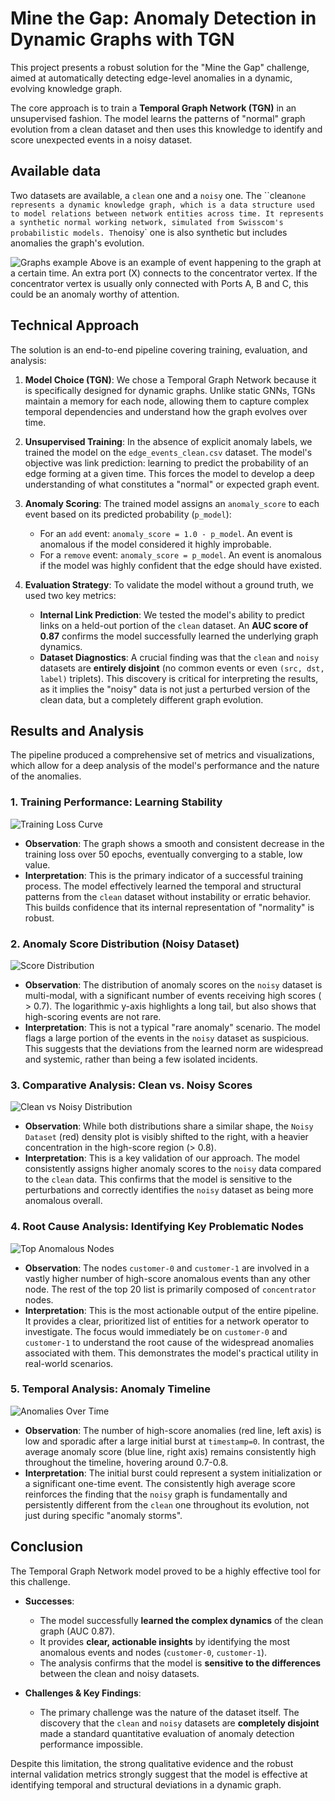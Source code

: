 # Mine the Gap: Anomaly Detection in Dynamic Graphs with TGN

This project presents a robust solution for the "Mine the Gap" challenge, aimed at automatically detecting edge-level anomalies in a dynamic, evolving knowledge graph.

The core approach is to train a **Temporal Graph Network (TGN)** in an unsupervised fashion. The model learns the patterns of "normal" graph evolution from a clean dataset and then uses this knowledge to identify and score unexpected events in a noisy dataset.

## Available data
Two datasets are available, a `clean` one and a `noisy` one. The ``clean` one represents a dynamic knowledge graph, which is a data structure used to model relations between network entities across time. It represents a synthetic normal working network, simulated from Swisscom's probabilistic models. The `noisy` one is also synthetic but includes anomalies the graph's evolution.

![Graphs example](outputs/report/00_graphs.png)
Above is an example of event happening to the graph at a certain time. An extra port (X) connects to the concentrator vertex. If the concentrator vertex is usually only connected with Ports A, B and C, this could be an anomaly worthy of attention.

## Technical Approach

The solution is an end-to-end pipeline covering training, evaluation, and analysis:

1.  **Model Choice (TGN)**: We chose a Temporal Graph Network because it is specifically designed for dynamic graphs. Unlike static GNNs, TGNs maintain a memory for each node, allowing them to capture complex temporal dependencies and understand how the graph evolves over time.

2.  **Unsupervised Training**: In the absence of explicit anomaly labels, we trained the model on the `edge_events_clean.csv` dataset. The model's objective was link prediction: learning to predict the probability of an edge forming at a given time. This forces the model to develop a deep understanding of what constitutes a "normal" or expected graph event.

3.  **Anomaly Scoring**: The trained model assigns an `anomaly_score` to each event based on its predicted probability (`p_model`):
    *   For an `add` event: `anomaly_score = 1.0 - p_model`. An event is anomalous if the model considered it highly improbable.
    *   For a `remove` event: `anomaly_score = p_model`. An event is anomalous if the model was highly confident that the edge should have existed.

4.  **Evaluation Strategy**: To validate the model without a ground truth, we used two key metrics:
    *   **Internal Link Prediction**: We tested the model's ability to predict links on a held-out portion of the `clean` dataset. An **AUC score of 0.87** confirms the model successfully learned the underlying graph dynamics.
    *   **Dataset Diagnostics**: A crucial finding was that the `clean` and `noisy` datasets are **entirely disjoint** (no common events or even `(src, dst, label)` triplets). This discovery is critical for interpreting the results, as it implies the "noisy" data is not just a perturbed version of the clean data, but a completely different graph evolution.

## Results and Analysis

The pipeline produced a comprehensive set of metrics and visualizations, which allow for a deep analysis of the model's performance and the nature of the anomalies.

### 1. Training Performance: Learning Stability

![Training Loss Curve](outputs/report/0_training_loss.png)

*   **Observation**: The graph shows a smooth and consistent decrease in the training loss over 50 epochs, eventually converging to a stable, low value.
*   **Interpretation**: This is the primary indicator of a successful training process. The model effectively learned the temporal and structural patterns from the `clean` dataset without instability or erratic behavior. This builds confidence that its internal representation of "normality" is robust.

### 2. Anomaly Score Distribution (Noisy Dataset)

![Score Distribution](outputs/report/1_score_distribution.png)

*   **Observation**: The distribution of anomaly scores on the `noisy` dataset is multi-modal, with a significant number of events receiving high scores ( > 0.7). The logarithmic y-axis highlights a long tail, but also shows that high-scoring events are not rare.
*   **Interpretation**: This is not a typical "rare anomaly" scenario. The model flags a large portion of the events in the `noisy` dataset as suspicious. This suggests that the deviations from the learned norm are widespread and systemic, rather than being a few isolated incidents.

### 3. Comparative Analysis: Clean vs. Noisy Scores

![Clean vs Noisy Distribution](outputs/report/3_clean_vs_noisy_dist.png)

*   **Observation**: While both distributions share a similar shape, the `Noisy Dataset` (red) density plot is visibly shifted to the right, with a heavier concentration in the high-score region (> 0.8).
*   **Interpretation**: This is a key validation of our approach. The model consistently assigns higher anomaly scores to the `noisy` data compared to the `clean` data. This confirms that the model is sensitive to the perturbations and correctly identifies the `noisy` dataset as being more anomalous overall.

### 4. Root Cause Analysis: Identifying Key Problematic Nodes

![Top Anomalous Nodes](outputs/report/4_top_anomalous_nodes.png)

*   **Observation**: The nodes `customer-0` and `customer-1` are involved in a vastly higher number of high-score anomalous events than any other node. The rest of the top 20 list is primarily composed of `concentrator` nodes.
*   **Interpretation**: This is the most actionable output of the entire pipeline. It provides a clear, prioritized list of entities for a network operator to investigate. The focus would immediately be on `customer-0` and `customer-1` to understand the root cause of the widespread anomalies associated with them. This demonstrates the model's practical utility in real-world scenarios.

### 5. Temporal Analysis: Anomaly Timeline

![Anomalies Over Time](outputs/report/2_anomalies_over_time.png)

*   **Observation**: The number of high-score anomalies (red line, left axis) is low and sporadic after a large initial burst at `timestamp=0`. In contrast, the average anomaly score (blue line, right axis) remains consistently high throughout the timeline, hovering around 0.7-0.8.
*   **Interpretation**: The initial burst could represent a system initialization or a significant one-time event. The consistently high average score reinforces the finding that the `noisy` graph is fundamentally and persistently different from the `clean` one throughout its evolution, not just during specific "anomaly storms".

## Conclusion

The Temporal Graph Network model proved to be a highly effective tool for this challenge.

*   **Successes**:
    *   The model successfully **learned the complex dynamics** of the clean graph (AUC 0.87).
    *   It provides **clear, actionable insights** by identifying the most anomalous events and nodes (`customer-0`, `customer-1`).
    *   The analysis confirms that the model is **sensitive to the differences** between the clean and noisy datasets.

*   **Challenges & Key Findings**:
    *   The primary challenge was the nature of the dataset itself. The discovery that the `clean` and `noisy` datasets are **completely disjoint** made a standard quantitative evaluation of anomaly detection performance impossible.

Despite this limitation, the strong qualitative evidence and the robust internal validation metrics strongly suggest that the model is effective at identifying temporal and structural deviations in a dynamic graph.